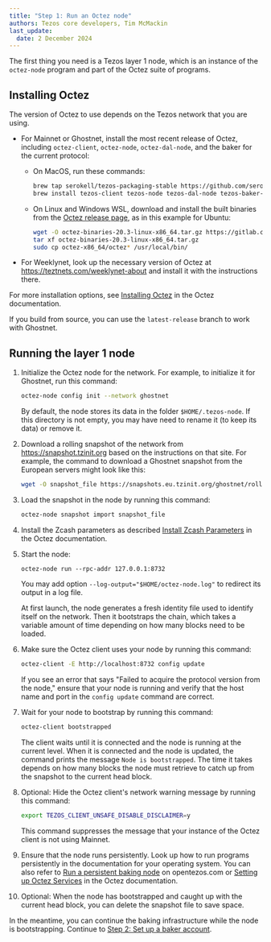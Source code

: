 ```yaml
---
title: "Step 1: Run an Octez node"
authors: Tezos core developers, Tim McMackin
last_update:
  date: 2 December 2024
---
```


The first thing you need is a Tezos layer 1 node, which is an instance of the `octez-node` program and part of the Octez suite of programs.

## Installing Octez

The version of Octez to use depends on the Tezos network that you are using.

- For Mainnet or Ghostnet, install the most recent release of Octez, including `octez-client`, `octez-node`, `octez-dal-node`, and the baker for the current protocol:

   - On MacOS, run these commands:

      ```bash
      brew tap serokell/tezos-packaging-stable https://github.com/serokell/tezos-packaging-stable.git
      brew install tezos-client tezos-node tezos-dal-node tezos-baker-PsParisC
      ```

   - On Linux and Windows WSL, download and install the built binaries from the [Octez release page](https://gitlab.com/tezos/tezos/-/releases), as in this example for Ubuntu:

      ```bash
      wget -O octez-binaries-20.3-linux-x86_64.tar.gz https://gitlab.com/tezos/tezos/-/package_files/150896058/download
      tar xf octez-binaries-20.3-linux-x86_64.tar.gz
      sudo cp octez-x86_64/octez* /usr/local/bin/
      ```

- For Weeklynet, look up the necessary version of Octez at https://teztnets.com/weeklynet-about and install it with the instructions there.

For more installation options, see [Installing Octez](https://tezos.gitlab.io/introduction/howtoget.html) in the Octez documentation.

If you build from source, you can use the `latest-release` branch to work with Ghostnet.

## Running the layer 1 node

1. Initialize the Octez node for the network.
For example, to initialize it for Ghostnet, run this command:

   ```bash
   octez-node config init --network ghostnet
   ```

   By default, the node stores its data in the folder `$HOME/.tezos-node`.
   If this directory is not empty, you may have need to rename it (to keep its data) or remove it.

1. Download a rolling snapshot of the network from https://snapshot.tzinit.org based on the instructions on that site.
For example, the command to download a Ghostnet snapshot from the European servers might look like this:

   ```bash
   wget -O snapshot_file https://snapshots.eu.tzinit.org/ghostnet/rolling
   ```

1. Load the snapshot in the node by running this command:

   ```bash
   octez-node snapshot import snapshot_file
   ```

1. Install the Zcash parameters as described [Install Zcash Parameters](https://tezos.gitlab.io/introduction/howtoget.html#setup-zcash-params) in the Octez documentation.

1. Start the node:

   ```
   octez-node run --rpc-addr 127.0.0.1:8732
   ```

   You may add option `--log-output="$HOME/octez-node.log"` to redirect its output in a log file.

   At first launch, the node generates a fresh identity file used to identify itself on the network.
   Then it bootstraps the chain, which takes a variable amount of time depending on how many blocks need to be loaded.

1. Make sure the Octez client uses your node by running this command:

   ```bash
   octez-client -E http://localhost:8732 config update
   ```

   If you see an error that says "Failed to acquire the protocol version from the node," ensure that your node is running and verify that the host name and port in the `config update` command are correct.

1. Wait for your node to bootstrap by running this command:

   ```bash
   octez-client bootstrapped
   ```

   The client waits until it is connected and the node is running at the current level.
   When it is connected and the node is updated, the command prints the message `Node is bootstrapped`.
   The time it takes depends on how many blocks the node must retrieve to catch up from the snapshot to the current head block.

1. Optional: Hide the Octez client's network warning message by running this command:

   ```bash
   export TEZOS_CLIENT_UNSAFE_DISABLE_DISCLAIMER=y
   ```

   This command suppresses the message that your instance of the Octez client is not using Mainnet.

1. Ensure that the node runs persistently.
Look up how to run programs persistently in the documentation for your operating system.
You can also refer to [Run a persistent baking node](https://opentezos.com/node-baking/baking/persistent-baker/) on opentezos.com or [Setting up Octez Services](https://tezos.gitlab.io/introduction/services.html) in the Octez documentation.

1. Optional: When the node has bootstrapped and caught up with the current head block, you can delete the snapshot file to save space.

In the meantime, you can continue the baking infrastructure while the node is bootstrapping.
Continue to [Step 2: Set up a baker account](/tutorials/join-dal-baker/prepare-account).
